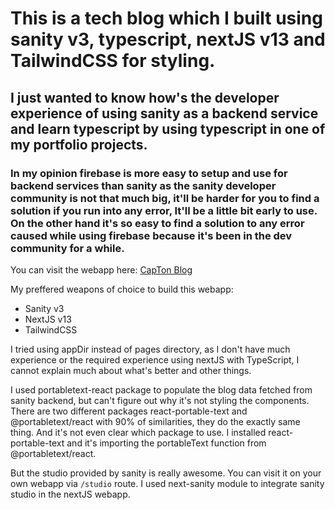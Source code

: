 # This is a tech blog which I built using sanity v3, typescript, nextJS v13 and TailwindCSS for styling.
## I just wanted to know how's the developer experience of using sanity as a backend service and learn typescript by using typescript in one of my portfolio projects.
### In my opinion firebase is more easy to setup and use for backend services than sanity as the sanity developer community is not that much big, it'll be harder for you to find a solution if you run into any error, It'll be a little bit early to use. On the other hand it's so easy to find a solution to any error caused while using firebase because it's been in the dev community for a while.

You can visit the webapp here: [CapTon Blog](https://urcapton.netlify.app/)

My preffered weapons of choice to build this webapp:

* Sanity v3
* NextJS v13
* TailwindCSS

I tried using appDir instead of pages directory, as I don't have much experience or the required experience using nextJS with TypeScript, I cannot explain much about what's better and other things.

I used portabletext-react package to populate the blog data fetched from sanity backend, but can't figure out why it's not styling the components.
There are two different packages react-portable-text and @portabletext/react with 90% of similarities, they do the exactly same thing.
And it's not even clear which package to use. I installed react-portable-text and it's importing the portableText function from @portabletext/react.

But the studio provided by sanity is really awesome. You can visit it on your own webapp via ```/studio``` route.
I used next-sanity module to integrate sanity studio in the nextJS webapp.
